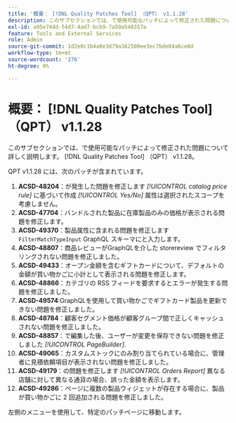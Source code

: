 ```yaml
---
title: '概要： [!DNL Quality Patches Tool] （QPT） v1.1.28'
description: このサブセクションでは、で使用可能なパッチによって修正された問題について詳しく説明します。 [!DNL Quality Patches Tool] （QPT） v1.1.28。
exl-id: a95e74dd-54d7-4ad7-bcb9-7a59a548357a
feature: Tools and External Services
role: Admin
source-git-commit: 1d2e0c1b4a8e3d79a362500ee3ec7bde84a6ce0d
workflow-type: tm+mt
source-wordcount: '276'
ht-degree: 0%

---
```


# 概要： [!DNL Quality Patches Tool] （QPT） v1.1.28

このサブセクションでは、で使用可能なパッチによって修正された問題について詳しく説明します。 [!DNL Quality Patches Tool] （QPT） v1.1.28。

QPT v1.1.28 には、次のパッチが含まれています。

1. **ACSD-48204**：が発生した問題を修正します *[!UICONTROL catalog price rule]* に基づいて作成 *[!UICONTROL Yes/No]* 属性は選択されたスコープを考慮しません。
1. **ACSD-47704**：バンドルされた製品に在庫製品のみの価格が表示される問題を修正します。
1. **ACSD-49370**：製品属性に含まれる問題を修正します `FilterMatchTypeInput` GraphQL スキーマにと入力します。
1. **ACSD-48807**：商品レビューがGraphQLを介した storereview でフィルタリングされない問題を修正しました。
1. **ACSD-49433**：オープン金額を含むギフトカードについて、デフォルトの金額が買い物かごに小計として表示される問題を修正します。
1. **ACSD-48866**：カテゴリの RSS フィードを要求するとエラーが発生する問題を修正しました。
1. **ACSD-49574**:GraphQLを使用して買い物かごでギフトカード製品を更新できない問題を修正しました。
1. **ACSD-48784**：顧客セグメント価格が顧客グループ間で正しくキャッシュされない問題を修正しました。
1. **ACSD-48857**：で編集した後、ユーザーが変更を保存できない問題を修正しました *[!UICONTROL PageBuilder]*.
1. **ACSD-49065**：カスタムストックにのみ割り当てられている場合に、管理者に見積依頼項目が表示されない問題を修正しました。
1. **ACSD-49179**：の問題を修正します *[!UICONTROL Orders Report]* 異なる店舗に対して異なる通貨の場合、誤った金額を表示します。
1. **ACSD-49286**：ページに複数の製品ウィジェットが存在する場合に、製品が買い物かごに 2 回追加される問題を修正しました。

左側のメニューを使用して、特定のパッチページに移動します。
